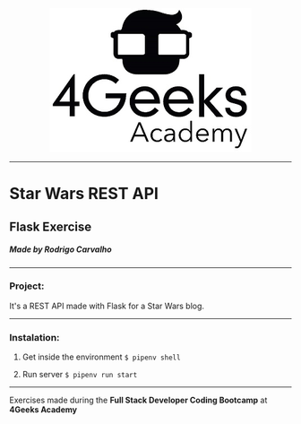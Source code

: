 <p align="center">
  <img src="./docs/assets/4geeks.jpg">
</p>

------------

# Star Wars REST API

## Flask Exercise

##### Made by Rodrigo Carvalho

------------

### Project:
 
It's a REST API made with Flask for a Star Wars blog. 

------------

### Instalation:

1. Get inside the environment `$ pipenv shell`

2. Run server `$ pipenv run start`

------------

Exercises made during the **Full Stack Developer Coding Bootcamp** at **4Geeks Academy**

